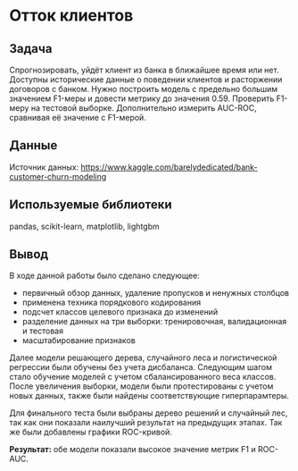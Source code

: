 # Отток клиентов

## Задача
Спрогнозировать, уйдёт клиент из банка в ближайшее время или нет. Доступны исторические данные о поведении клиентов и расторжении договоров с банком. Нужно построить модель с предельно большим значением F1-меры и довести метрику до значения 0.59. Проверить F1-меру на тестовой выборке. Дополнительно измерить AUC-ROC, сравнивая её значение с F1-мерой.

## Данные
Источник данных: https://www.kaggle.com/barelydedicated/bank-customer-churn-modeling

## Используемые библиотеки
pandas, scikit-learn, matplotlib, lightgbm

## Вывод
В ходе данной работы было сделано следующее:
- первичный обзор данных, удаление пропусков и ненужных столбцов
- применена техника порядкового кодирования
- подсчет классов целевого признака до изменений
- разделение данных на три выборки: тренировочная, валидационная и тестовая
- масштабирование признаков

Далее модели решающего дерева, случайного леса и логистической регрессии были обучены без учета дисбаланса. Следующим шагом стало обучение моделей с учетом сбалансированного веса классов. После увеличения выборки, модели были протестированы с учетом новых данных, также были найдены соответствующие гиперпарамтеры.

Для финального теста были выбраны дерево решений и случайный лес, так как они показали наилучший результат на предыдущих этапах. Так же были добавлены графики ROC-кривой.

<b>Результат:</b> обе модели показали высокое значение метрик F1 и ROC-AUC.
